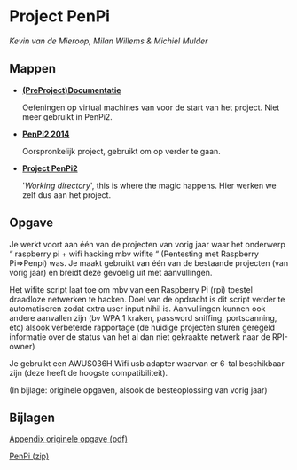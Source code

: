 Project PenPi
==============
*Kevin van de Mieroop, Milan Willems & Michiel Mulder*


Mappen
---------

 - **[(PreProject)Documentatie](https://github.com/Muldoser/INFSEC_KevinMilanMichiel/tree/master/(PreProject)Documentatie)**

	Oefeningen op virtual machines van voor de start van het project. Niet meer gebruikt in PenPi2.

 - **[PenPi2 2014](https://github.com/Muldoser/INFSEC_KevinMilanMichiel/tree/master/PenPI%202014)**

	Oorspronkelijk project, gebruikt om op verder te gaan.

 - **[Project PenPi2](https://github.com/Muldoser/INFSEC_KevinMilanMichiel/tree/master/Project%20PenPi2)**
 
	'*Working directory*', this is where the magic happens. Hier werken we zelf dus aan het project.

Opgave
------

Je werkt voort aan één van de projecten van vorig jaar waar het onderwerp  “ raspberry pi + wifi hacking mbv wifite “ (Pentesting met Raspberry Pi=>Penpi)  was. Je maakt gebruikt van één van de bestaande projecten (van vorig jaar) en breidt deze gevoelig uit met aanvullingen.

Het wifite script laat toe om mbv van een Raspberry Pi (rpi) toestel draadloze netwerken te hacken. Doel van de opdracht is dit script verder te automatiseren zodat extra user input nihil is. Aanvullingen kunnen ook andere aanvallen zijn (bv WPA 1 kraken, password sniffing, portscanning, etc) alsook verbeterde rapportage (de huidige projecten sturen geregeld informatie over de status van het al dan niet gekraakte netwerk naar de RPI-owner)

Je gebruikt een AWUS036H Wifi usb adapter waarvan er 6-tal beschikbaar zijn (deze heeft de hoogste compatibiliteit).

(In bijlage: originele opgaven, alsook de besteoplossing van vorig jaar)

Bijlagen
--------
[Appendix originele opgave (pdf)](https://blackboard.ap.be/bbcswebdav/pid-704231-dt-content-rid-4395084_1/xid-4395084_1)

[PenPi (zip)](https://blackboard.ap.be/bbcswebdav/pid-704231-dt-content-rid-4395085_1/xid-4395085_1)